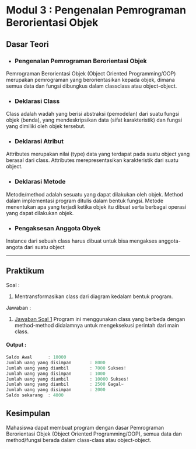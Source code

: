 # Modul 3 : Pengenalan Pemrograman Berorientasi Objek

## Dasar Teori
* ### Pengenalan Pemrograman Berorientasi Objek
<p>Pemrograman Berorientasi Objek (Object Oriented Programming/OOP) merupakan pemrograman yang berorientasikan kepada objek, dimana semua data dan fungsi dibungkus dalam classclass atau object-object.</p>

* ### Deklarasi Class
<p>Class adalah wadah yang berisi abstraksi (pemodelan) dari suatu fungsi objek (benda), yang mendeskripsikan data (sifat karakteristik) dan fungsi yang dimiliki oleh objek tersebut.</p>

* ### Deklarasi Atribut
<p>Attributes merupakan nilai (type) data yang terdapat pada suatu object yang berasal dari class. Attributes merepresentasikan karakteristik dari suatu object.</p>

* ### Deklarasi Metode
<p>Metode/method adalah sesuatu yang dapat dilakukan oleh objek. Method dalam implementasi program ditulis dalam bentuk fungsi. Metode menentukan apa yang terjadi ketika objek itu dibuat serta berbagai operasi yang dapat dilakukan objek.</p>

* ### Pengaksesan Anggota Obyek
<p>Instance dari sebuah class harus dibuat untuk bisa mengakses anggota-angota dari suatu object</p>

<hr>

## Praktikum
Soal : 
1. Mentransformasikan class <Tabungan> dari diagram kedalam bentuk program.


Jawaban :
1. [Jawaban Soal 1](https://github.com/HaiNyore/20104099_Rasyid-Ramadhani_S1SEA_Pemrograman2/blob/modul3/src/com/Rasyid/modul3/latihan/Tabungan.java)
Program ini menggunakan class yang berbeda dengan method-method didalamnya untuk mengeksekusi perintah dari main class.

#### Output :
```java
Saldo Awal      : 10000
Jumlah uang yang disimpan       : 8000
Jumlah uang yang diambil        : 7000 Sukses!
Jumlah uang yang disimpan       : 1000
Jumlah uang yang diambil        : 10000 Sukses!
Jumlah uang yang diambil        : 2500 Gagal~
Jumlah uang yang disimpan       : 2000
Saldo sekarang  : 4000
```
## Kesimpulan
Mahasiswa dapat membuat program dengan dasar Pemrograman Berorientasi Objek (Object Oriented Programming/OOP), semua data dan method/fungsi berada dalam class-class atau object-object.
